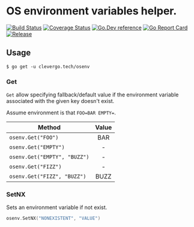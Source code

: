 # OS environment variables helper.
[![Build Status](https://img.shields.io/travis/clevergo/osenv?style=for-the-badge)](https://travis-ci.org/clevergo/osenv)
[![Coverage Status](https://img.shields.io/coveralls/github/clevergo/osenv?style=for-the-badge)](https://coveralls.io/github/clevergo/osenv)
[![Go.Dev reference](https://img.shields.io/badge/go.dev-reference-blue?logo=go&logoColor=white&style=for-the-badge)](https://pkg.go.dev/clevergo.tech/osenv?tab=doc)
[![Go Report Card](https://goreportcard.com/badge/github.com/clevergo/osenv?style=for-the-badge)](https://goreportcard.com/report/github.com/clevergo/osenv)
[![Release](https://img.shields.io/github/release/clevergo/osenv.svg?style=for-the-badge)](https://github.com/clevergo/osenv/releases)

## Usage

```shell
$ go get -u clevergo.tech/osenv
```

### Get

`Get` allow specifying fallback/default value if the environment variable associated with the given key doesn't exist.

Assume environment is that `FOO=BAR EMPTY=`.

| Method | Value
|---|:---:|
| `osenv.Get("FOO")` | BAR |
| `osenv.Get("EMPTY")` | - |
| `osenv.Get("EMPTY", "BUZZ")` | - |
| `osenv.Get("FIZZ")` | - |
| `osenv.Get("FIZZ", "BUZZ")` | BUZZ |


### SetNX

Sets an environment variable if not exist.

```go
osenv.SetNX("NONEXISTENT", "VALUE")
```
